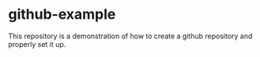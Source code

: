 # github-example
This repository is a demonstration of how to create a github repository and properly set it up.
